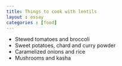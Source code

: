```yaml
---
title: Things to cook with lentils
layout : essay
categories : [food]
---
```


- Stewed tomatoes and broccoli
- Sweet potatoes, chard and curry powder
- Caramelized onions and rice
- Mushrooms and kasha
